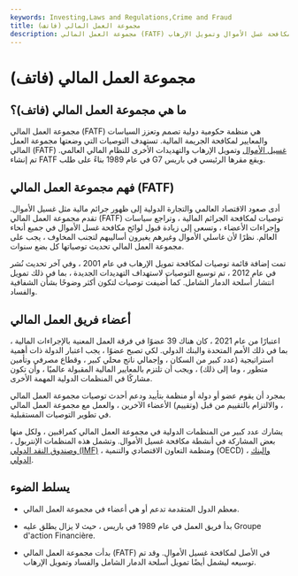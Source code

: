 ```yaml
---
keywords: Investing,Laws and Regulations,Crime and Fraud
title: مجموعة العمل المالي (فاتف)
description: مجموعة العمل المالي (FATF) هي منظمة حكومية دولية تروج لسياسات مكافحة غسل الأموال وتمويل الإرهاب.
---
```


# مجموعة العمل المالي (فاتف)
## ما هي مجموعة العمل المالي (فاتف)؟

مجموعة العمل المالي (FATF) هي منظمة حكومية دولية تصمم وتعزز السياسات والمعايير لمكافحة الجريمة المالية. تستهدف التوصيات التي وضعتها مجموعة العمل المالي (FATF) [غسيل الأموال](/moneylaundering) وتمويل الإرهاب والتهديدات الأخرى للنظام المالي العالمي. تم إنشاء FATF في عام 1989 بناءً على طلب G7 ويقع مقرها الرئيسي في باريس.

## فهم مجموعة العمل المالي (FATF)

أدى صعود الاقتصاد العالمي والتجارة الدولية إلى ظهور جرائم مالية مثل غسيل الأموال. تقدم مجموعة العمل المالي (FATF) توصيات لمكافحة الجرائم المالية ، وتراجع سياسات وإجراءات الأعضاء ، وتسعى إلى زيادة قبول لوائح مكافحة غسل الأموال في جميع أنحاء العالم. نظرًا لأن غاسلي الأموال وغيرهم يغيرون أساليبهم لتجنب المخاوف ، يجب على مجموعة العمل المالي تحديث توصياتها كل بضع سنوات.

تمت إضافة قائمة توصيات لمكافحة تمويل الإرهاب في عام 2001 ، وفي آخر تحديث نُشر في عام 2012 ، تم توسيع التوصيات لاستهداف التهديدات الجديدة ، بما في ذلك تمويل انتشار أسلحة الدمار الشامل. كما أُضيفت توصيات لتكون أكثر وضوحًا بشأن الشفافية والفساد.

## أعضاء فريق العمل المالي

اعتبارًا من عام 2021 ، كان هناك 39 عضوًا في فرقة العمل المعنية بالإجراءات المالية ، بما في ذلك الأمم المتحدة والبنك الدولي. لكي تصبح عضوًا ، يجب اعتبار الدولة ذات أهمية استراتيجية (عدد كبير من السكان ، وإجمالي ناتج محلي كبير ، وقطاع مصرفي وتأمين متطور ، وما إلى ذلك) ، ويجب أن تلتزم بالمعايير المالية المقبولة عالميًا ، وأن تكون مشاركًا في المنظمات الدولية المهمة الأخرى.

بمجرد أن يقوم عضو أو دولة أو منظمة بتأييد ودعم أحدث توصيات مجموعة العمل المالي ، والالتزام بالتقييم من قبل (وتقييم) الأعضاء الآخرين ، والعمل مع مجموعة العمل المالي في تطوير التوصيات المستقبلية.

يشارك عدد كبير من المنظمات الدولية في مجموعة العمل المالي كمراقبين ، ولكل منها بعض المشاركة في أنشطة مكافحة غسيل الأموال. وتشمل هذه المنظمات الإنتربول ، [وصندوق النقد الدولي (IMF)](/imf) ، ومنظمة التعاون الاقتصادي والتنمية (OECD) ، [والبنك الدولي](/worldbank).

## يسلط الضوء

- معظم الدول المتقدمة تدعم أو هي أعضاء في مجموعة العمل المالي.

- بدأ فريق العمل في عام 1989 في باريس ، حيث لا يزال يطلق عليه Groupe d'action Financière.

- بدأت مجموعة العمل المالي (FATF) في الأصل لمكافحة غسيل الأموال. وقد تم توسيعه ليشمل أيضًا تمويل أسلحة الدمار الشامل والفساد وتمويل الإرهاب.

